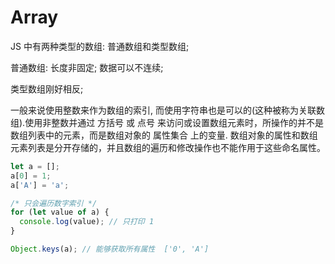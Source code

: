# Array

JS 中有两种类型的数组: 普通数组和类型数组;

普通数组: 长度非固定; 数据可以不连续;

类型数组刚好相反;

一般来说使用整数来作为数组的索引, 而使用字符串也是可以的(这种被称为关联数组).使用非整数并通过 方括号 或 点号 来访问或设置数组元素时，所操作的并不是数组列表中的元素，而是数组对象的 属性集合 上的变量. 数组对象的属性和数组元素列表是分开存储的，并且数组的遍历和修改操作也不能作用于这些命名属性。

```js
let a = [];
a[0] = 1;
a['A'] = 'a';

/* 只会遍历数字索引 */
for (let value of a) {
  console.log(value); // 只打印 1
}

Object.keys(a); // 能够获取所有属性  ['0', 'A']
```
